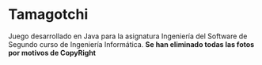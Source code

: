 # Tamagotchi
Juego desarrollado en Java para la asignatura Ingeniería del Software de Segundo curso de Ingeniería Informática. **Se han eliminado todas las fotos por motivos de CopyRight**
